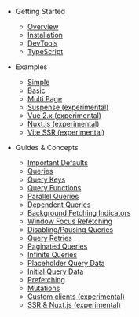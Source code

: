 - Getting Started

  - [Overview](/)
  - [Installation](getting-started/installation.md)
  - [DevTools](getting-started/devtools.md)
  - [TypeScript](getting-started/typescript.md)

- Examples

  - [Simple](examples/simple.md)
  - [Basic](examples/basic.md)
  - [Multi Page](examples/multi-page.md)
  - [Suspense (experimental)](examples/suspense.md)
  - [Vue 2.x (experimental)](examples/vue-2.x.md)
  - [Nuxt.js (experimental)](examples/nuxt.md)
  - [Vite SSR (experimental)](examples/vite-ssr.md)

- Guides & Concepts

  - [Important Defaults](guides/important-defaults.md)
  - [Queries](guides/queries.md)
  - [Query Keys](guides/query-keys.md)
  - [Query Functions](guides/query-functions.md)
  - [Parallel Queries](guides/parallel-queries.md)
  - [Dependent Queries](guides/dependent-queries.md)
  - [Background Fetching Indicators](guides/background-fetching-indicators.md)
  - [Window Focus Refetching](guides/window-focus-refetching.md)
  - [Disabling/Pausing Queries](guides/disabling-queries.md)
  - [Query Retries](guides/query-retries.md)
  - [Paginated Queries](guides/paginated-queries.md)
  - [Infinite Queries](guides/infinite-queries.md)
  - [Placeholder Query Data](guides/placeholder-query-data.md)
  - [Initial Query Data](guides/initial-query-data.md)
  - [Prefetching](guides/prefetching.md)
  - [Mutations](guides/mutations.md)
  - [Custom clients (experimental)](guides/custom-clients.md)
  - [SSR & Nuxt.js (experimental)](guides/ssr.md)
